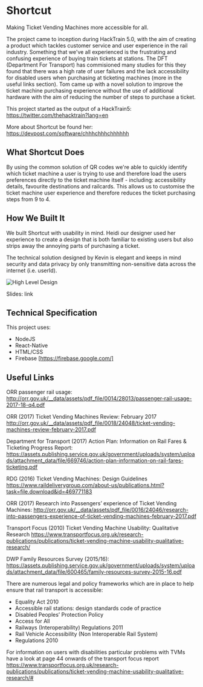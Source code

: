 
# Shortcut
Making Ticket Vending Machines more accessible for all.

The project came to inception during HackTrain 5.0, with the aim of creating a product which tackles customer service and user experience in the rail industry. Something that we've all experienced is the frustrating and confusing experience of buying train tickets at stations. The DFT (Department For Transport) has commisioned many studies for this they found that there was a high rate of user failures and the lack accessibility for disabled users when purchasing at ticketing machines (more in the useful links section). Tom came up with a novel solution to improve the ticket machine purchasing experience without the use of additional hardware with the aim of reducing the number of steps to purchase a ticket.

This project started as the output of a HackTrain5: https://twitter.com/thehacktrain?lang=en

More about Shortcut be found her: https://devpost.com/software/chhhchhhchhhhhh

## What Shortcut Does
By using the common solution of QR codes we're able to quickly identify which ticket machine a user is trying to use and therefore load the users preferences directly to the ticket machine itself - including: accessibility details, favourite destinations and railcards. This allows us to customise the ticket machine user experience and therefore reduces the ticket purchasing steps from 9 to 4.



## How We Built It
We built Shortcut with usability in mind. Heidi our designer used her experience to create a design that is both familiar to existing users but also strips away the annoying parts of purchasing a ticket.

The technical solution designed by Kevin is elegant and keeps in mind security and data privacy by only transmitting non-sensitive data across the internet (i.e. userId).

![High Level Design](https://challengepost-s3-challengepost.netdna-ssl.com/photos/production/software_photos/000/721/098/datas/small.png )

Slides: link

## Technical Specification
This project uses:
 - NodeJS
 - React-Native
 - HTML/CSS
 - Firebase [https://firebase.google.com/]

## Useful Links
ORR passenger rail usage: http://orr.gov.uk/__data/assets/pdf_file/0014/28013/passenger-rail-usage-2017-18-q4.pdf

ORR (2017) Ticket Vending Machines Review: February 2017 http://orr.gov.uk/__data/assets/pdf_file/0018/24048/ticket-vending-machines-review-february-2017.pdf

Department for Transport (2017) Action Plan: Information on Rail Fares & Ticketing Progress Report: https://assets.publishing.service.gov.uk/government/uploads/system/uploads/attachment_data/file/669746/action-plan-information-on-rail-fares-ticketing.pdf

RDG (2016) Ticket Vending Machines: Design Guidelines
https://www.raildeliverygroup.com/about-us/publications.html?task=file.download&id=469771183

ORR (2017) Research into Passengers’ experience of Ticket Vending Machines: http://orr.gov.uk/__data/assets/pdf_file/0016/24046/research-into-passengers-experience-of-ticket-vending-machines-february-2017.pdf

Transport Focus (2010) Ticket Vending Machine Usability: Qualitative Research https://www.transportfocus.org.uk/research-publications/publications/ticket-vending-machine-usability-qualitative-research/

DWP Family Resources Survey (2015/16): https://assets.publishing.service.gov.uk/government/uploads/system/uploads/attachment_data/file/600465/family-resources-survey-2015-16.pdf

There are numerous legal and policy frameworks which are in place to help ensure that rail transport is accessible:

 - Equality Act 2010
 - Accessible rail stations: design standards code of practice
 - Disabled Peoples’ Protection Policy
 - Access for All
 - Railways (Interoperability) Regulations 2011
 - Rail Vehicle Accessibility (Non Interoperable Rail System)
 - Regulations 2010

For information on users with disabilities particular problems with TVMs have a look at page 44 onwards of the transport focus report https://www.transportfocus.org.uk/research-publications/publications/ticket-vending-machine-usability-qualitative-research/#